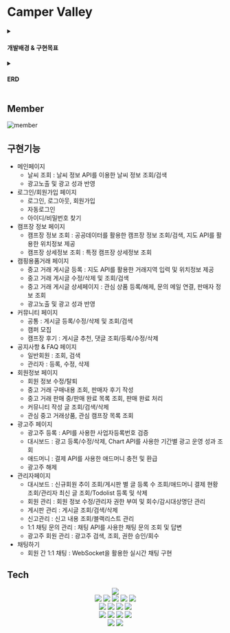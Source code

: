 # Camper Valley
<details>
<summary><h4>개발배경 & 구현목표</h4></summary>
<img src="https://user-images.githubusercontent.com/94452904/188316743-97a3c6cf-4a1d-48b2-94cc-f6fcb5891205.png"/>
</details>
<details>
<summary><h4>ERD</h4></summary>
<img src="https://user-images.githubusercontent.com/100772588/190384161-3300fbf2-5639-44b0-a951-7700e58e70a9.png"/>
</details>

## Member
![member](https://user-images.githubusercontent.com/100772588/190381887-0af34d50-eedb-453f-8831-69dbec3740de.jpg)

## 구현기능
- 메인페이지
  - 날씨 조회 : 날씨 정보 API를 이용한 날씨 정보 조회/검색
  - 광고노출 및 광고 성과 반영
- 로그인/회원가입 페이지
  - 로그인, 로그아웃, 회원가입
  - 자동로그인
  - 아이디/비밀번호 찾기
- 캠프장 정보 페이지
  - 캠프장 정보 조회 : 공공데이터를 활용한 캠프장 정보 조회/검색, 지도 API를 활용한 위치정보 제공
  - 캠프장 상세정보 조회 : 특정 캠프장 상세정보 조회
- 캠핑용품거래 페이지
  - 중고 거래 게시글 등록 : 지도 API를 활용한 거래지역 입력 및 위치정보 제공
  - 중고 거래 게시글 수정/삭제 및 조회/검색
  - 중고 거래 게시글 상세페이지 : 관심 상품 등록/해제, 문의 메일 연결, 판매자 정보 조회
  - 광고노출 및 광고 성과 반영
- 커뮤니티 페이지
  - 공통 : 게시글 등록/수정/삭제 및 조회/검색
  - 캠퍼 모집
  - 캠프장 후기 : 게시글 추천, 댓글 조회/등록/수정/삭제
- 공지사항 & FAQ 페이지
  - 일반회원 : 조회, 검색
  - 관리자 : 등록, 수정, 삭제
- 회원정보 페이지
  - 회원 정보 수정/탈퇴
  - 중고 거래 구매내용 조회, 판매자 후기 작성
  - 중고 거래 판매 중/판매 완료 목록 조회, 판매 완료 처리
  - 커뮤니티 작성 글 조회/검색/삭제
  - 관심 중고 거래상품, 관심 캠프장 목록 조회
- 광고주 페이지
  - 광고주 등록 : API를 사용한 사업자등록번호 검증
  - 대시보드 : 광고 등록/수정/삭제, Chart API를 사용한 기간별 광고 운영 성과 조회
  - 애드머니 : 결제 API를 사용한 애드머니 충전 및 환급
  - 광고주 해제
- 관리자페이지
  - 대시보드 : 신규회원 추이 조회/게시판 별 글 등록 수 조회/애드머니 결제 현황 조회/관리자 최신 글 조회/Todolist 등록 및 삭제
  - 회원 관리 : 회원 정보 수정/관리자 권한 부여 및 회수/감시대상명단 관리
  - 게시판 관리 : 게시글 조회/검색/삭제
  - 신고관리 : 신고 내용 조회/블랙리스트 관리
  - 1:1 채팅 문의 관리 : 채팅 API를 사용한 채팅 문의 조회 및 답변
  - 광고주 회원 관리 : 광고주 검색, 조회, 권한 승인/회수
- 채팅하기
  - 회원 간 1:1 채팅 : WebSocket을 활용한 실시간 채팅 구현


## Tech
<div align="center">
<img src="https://img.shields.io/badge/Window-0078D6?style=flat-square&logo=Windows"/></br><img src="https://img.shields.io/badge/HTML5-E34F26?style=flat-square&logo=HTML5&logoColor=ffffff"/> <img src="https://img.shields.io/badge/CSS3-1572B6?style=flat-square&logo=CSS3&logoColor=ffffff"/> <img src="https://img.shields.io/badge/JavaScript-F7DF1E?style=flat-square&logo=JavaScript&logoColor=ffffff"/> <img src="https://img.shields.io/badge/jQuery-0769AD?style=flat-square&logo=jQuery&logoColor=ffffff"/> <img src="https://img.shields.io/badge/Chart.js-FF6384?style=flat-square&logo=Chart.js&logoColor=ffffff"/></br><img src="https://img.shields.io/badge/Java1.8-29792d?style=flat-square"/> <img src="https://img.shields.io/badge/Apache Tomcat-F8DC75?style=flat-square&logo=Apache Tomcat&logoColor=000000"/> <img src="https://img.shields.io/badge/Oracle-f80000?style=flat-square&logo=Oracle"/> <img src="https://img.shields.io/badge/Oracle Cloud DB-f80000?style=flat-square&logo=Oracle"/></br><img src="https://img.shields.io/badge/Spring-6DB33F?style=flat-square&logo=Spring&logoColor=ffffff"/> <img src="https://img.shields.io/badge/Spring Security-6DB33F?style=flat-square&logo=Spring Security&logoColor=ffffff"/> <img src="https://img.shields.io/badge/Mybatis-2e2423?style=flat-square"/> <img src="https://img.shields.io/badge/Bootstrap-7952B3?style=flat-square&logo=Bootstrap&logoColor=ffffff"/></br><img src="https://img.shields.io/badge/Git-F05032?style=flat-square&logo=Git&logoColor=ffffff"/> <img src="https://img.shields.io/badge/GitHub-181717?style=flat-square&logo=GitHub&logoColor=ffffff"/>
</div>


